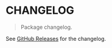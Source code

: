# CHANGELOG

> Package changelog.

See [GitHub Releases](https://github.com/stdlib-js/math-base-ops-subf/releases) for the changelog.